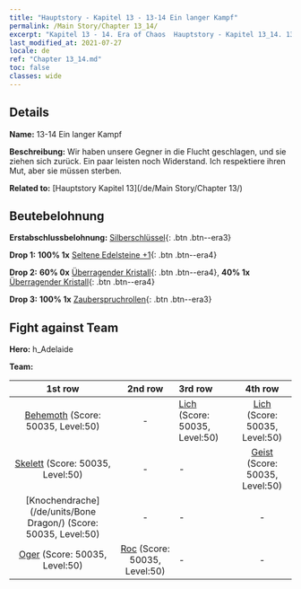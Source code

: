```yaml
---
title: "Hauptstory - Kapitel 13 - 13-14 Ein langer Kampf"
permalink: /Main Story/Chapter 13_14/
excerpt: "Kapitel 13 - 14. Era of Chaos  Hauptstory - Kapitel 13_14. 13-14 Ein langer Kampf"
last_modified_at: 2021-07-27
locale: de
ref: "Chapter 13_14.md"
toc: false
classes: wide
---
```


## Details

 **Name:** 13-14 Ein langer Kampf

 **Beschreibung:** Wir haben unsere Gegner in die Flucht geschlagen, und sie ziehen sich zurück. Ein paar leisten noch Widerstand. Ich respektiere ihren Mut, aber sie müssen sterben.

 **Related to:** [Hauptstory Kapitel 13](/de/Main Story/Chapter 13/)

## Beutebelohnung

 **Erstabschlussbelohnung:** [Silberschlüssel](/ItemsDE/con_693/){: .btn .btn--era3}

 **Drop 1:** **100% 1x** [Seltene Edelsteine +1](/ItemsDE/mat_44/){: .btn .btn--era4}

 **Drop 2:** **60% 0x** [Überragender Kristall](/ItemsDE/mat_38/){: .btn .btn--era4}, **40% 1x** [Überragender Kristall](/ItemsDE/mat_38/){: .btn .btn--era4}

 **Drop 3:** **100% 1x** [Zauberspruchrollen](/ItemsDE/con_694/){: .btn .btn--era3}


## Fight against Team
 **Hero:** h_Adelaide

 **Team:**


  | 1st row | 2nd row | 3rd row | 4th row |
  |:----:|:----:|:----|:----:|
  | [Behemoth](/de/units/Behemoth/) (Score: 50035, Level:50)  | - | [Lich](/de/units/Lich/) (Score: 50035, Level:50)  | [Lich](/de/units/Lich/) (Score: 50035, Level:50)  |
  | [Skelett](/de/units/Skeleton/) (Score: 50035, Level:50)  | - | - | [Geist](/de/units/Wight/) (Score: 50035, Level:50)  |
  | [Knochendrache](/de/units/Bone Dragon/) (Score: 50035, Level:50)  | - | - | - |
  | [Oger](/de/units/Ogre/) (Score: 50035, Level:50)  | [Roc](/de/units/Roc/) (Score: 50035, Level:50)  | - | - |


